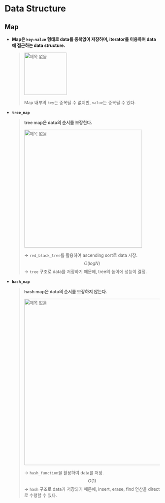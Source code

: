 # Data Structure

## Map

- **Map은 `key:value` 형태로 data를 중복없이 저장하며, iterator를 이용하여 data에 접근하는 data structure.**
  
  > <img width="137" alt="제목 없음" src="https://user-images.githubusercontent.com/23169707/86357879-7fedb080-bca9-11ea-8c32-8a5e23fb0cd2.png">
  >
  > Map 내부의 `key`는 중복될 수 없지만, `value`는 중복될 수 있다.
  
- **`tree_map`**

  >**tree map은 data의 순서를 보장한다.**
  >
  ><img width="382" alt="제목 없음" src="https://user-images.githubusercontent.com/23169707/86356610-824f0b00-bca7-11ea-801d-a0247f18efd4.png">
  >
  >→ `red_black_tree`를 활용하여 ascending sort로 data 저장.
  >$$
  >O(log N)
  >$$
  >→ `tree` 구조로 data를 저장하기 때문에, tree의 높이에 성능이 결정.


- **`hash_map`**

  > **hash map은 data의 순서를 보장하지 않는다.**
  >
  > <img width="539" alt="제목 없음" src="https://user-images.githubusercontent.com/23169707/86357611-0ce43a00-bca9-11ea-9130-c8ad54559bf5.png">
  >
  > → `hash_function`을 활용하여 data를 저장.
  > $$
  > O(1)
  > $$
  > → `hash` 구조로 data가 저장되기 때문에, insert, erase, find 연산을 direct로 수행할 수 있다.

